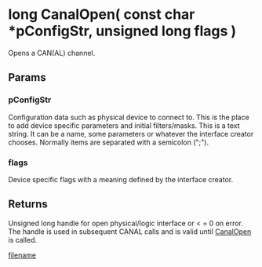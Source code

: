 # long CanalOpen( const char *pConfigStr, unsigned long flags )

Opens a CAN(AL) channel.

## Params

###  pConfigStr
Configuration data such as physical device to connect to. This is the place to add device specific parameters and initial filters/masks. This is a text string. It can be a name, some parameters or whatever the interface creator chooses. Normally items are separated with a semicolon (";").

### flags

Device specific flags with a meaning defined by the interface creator.


## Returns

Unsigned long handle for open physical/logic interface or < = 0 on error. The handle is used in subsequent CANAL calls and is valid until [CanalOpen](canalopen,md) is called.

[filename](./bottom_copyright.md ':include')